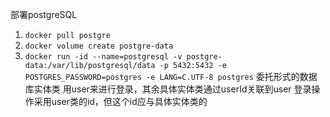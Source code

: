 部署postgreSQL
1. `docker pull postgre`
2. `docker volume create postgre-data`
3. `docker run -id --name=postgresql -v postgre-data:/var/lib/postgresql/data -p 5432:5432 -e POSTGRES_PASSWORD=postgres -e LANG=C.UTF-8 postgres`
委托形式的数据库实体类
用user来进行登录，其余具体实体类通过userId关联到user
登录操作采用user类的id，但这个id应与具体实体类的 